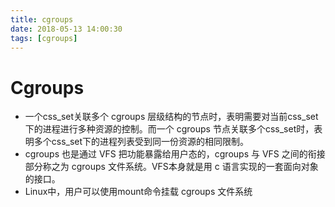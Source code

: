 ```yaml
---
title: cgroups
date: 2018-05-13 14:00:30
tags: [cgroups]
---
```


# Cgroups
- 一个css_set关联多个 cgroups 层级结构的节点时，表明需要对当前css_set下的进程进行多种资源的控制。而一个 cgroups 节点关联多个css_set时，表明多个css_set下的进程列表受到同一份资源的相同限制。
- cgroups 也是通过 VFS 把功能暴露给用户态的，cgroups 与 VFS 之间的衔接部分称之为 cgroups 文件系统。VFS本身就是用 c 语言实现的一套面向对象的接口。
- Linux中，用户可以使用mount命令挂载 cgroups 文件系统